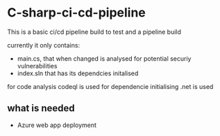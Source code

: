 # C-sharp-ci-cd-pipeline

This is a basic ci/cd pipeline build to test and a pipeline build

currently it only contains:

- main.cs, that when changed is analysed for potential securiy vulnerabilities
- index.sln that has its dependcies initalised 

for code analysis codeql is used
for dependencie initialising .net is used

## what is needed

- Azure web app deployment

